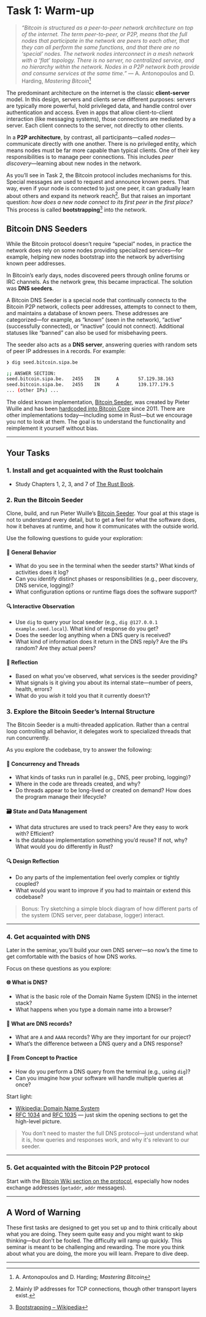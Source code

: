 # Task 1: Warm-up

> *“Bitcoin is structured as a peer-to-peer network architecture on top of the internet.
> The term peer-to-peer, or P2P, means that the full nodes that participate in the network are peers to each other, that they can all perform the same functions, and that there are no ‘special’ nodes.
> The network nodes interconnect in a mesh network with a ‘flat’ topology.
> There is no server, no centralized service, and no hierarchy within the network.
> Nodes in a P2P network both provide and consume services at the same time.”*
> — A. Antonopoulos and D. Harding, *Mastering Bitcoin*[^1]

The predominant architecture on the internet is the classic **client-server** model.
In this design, servers and clients serve different purposes:
servers are typically more powerful, hold privileged data, and handle control over authentication and access.
Even in apps that allow client-to-client interaction (like messaging systems), those connections are mediated by a server.
Each client connects to the server, not directly to other clients.

In a **P2P architecture**, by contrast, all participants—called *nodes*—communicate directly with one another.
There is no privileged entity, which means nodes must be far more capable than typical clients.
One of their key responsibilities is to manage peer connections.
This includes *peer discovery*—learning about new nodes in the network.

As you’ll see in Task 2, the Bitcoin protocol includes mechanisms for this. Special messages are used to request and announce known peers. That way, even if your node is connected to just one peer, it can gradually learn about others and expand its network reach[^2]. But that raises an important question: *how does a new node connect to its first peer in the first place?*
This process is called **bootstrapping**[^3] into the network.

## Bitcoin DNS Seeders

While the Bitcoin protocol doesn’t require “special” nodes, in practice the network does rely on some nodes providing specialized services—for example, helping new nodes bootstrap into the network by advertising known peer addresses.

In Bitcoin’s early days, nodes discovered peers through online forums or IRC channels.
As the network grew, this became impractical.
The solution was **DNS seeders**.

A Bitcoin DNS Seeder is a special node that continually connects to the Bitcoin P2P network, collects peer addresses, attempts to connect to them, and maintains a database of known peers.
These addresses are categorized—for example, as “known” (seen in the network), “active” (successfully connected), or “inactive” (could not connect).
Additional statuses like “banned” can also be used for misbehaving peers.

The seeder also acts as a **DNS server**, answering queries with random sets of peer IP addresses in `A` records.
For example:

```bash
❯ dig seed.bitcoin.sipa.be

;; ANSWER SECTION:
seed.bitcoin.sipa.be.   2455    IN      A       57.129.38.163
seed.bitcoin.sipa.be.   2455    IN      A       139.177.179.5
... (other IPs) ...
```

The oldest known implementation, [Bitcoin Seeder](https://github.com/sipa/bitcoin-seeder), was created by Pieter Wuille and has been [hardcoded into Bitcoin Core](https://github.com/bitcoin/bitcoin/blob/dbc450c1b59b24421ba93f3e21faa8c673c0df4c/src/kernel/chainparams.cpp#L145) since 2011.
There are other implementations today—including some in Rust—but we encourage you not to look at them.
The goal is to understand the functionality and reimplement it yourself without bias.

---

## Your Tasks

### 1. Install and get acquainted with the Rust toolchain

- Study Chapters 1, 2, 3, and 7 of [The Rust Book](https://doc.rust-lang.org/stable/book/title-page.html).

### 2. Run the Bitcoin Seeder

Clone, build, and run Pieter Wuille’s [Bitcoin Seeder](https://github.com/sipa/bitcoin-seeder).
Your goal at this stage is not to understand every detail, but to get a feel for what the software does, how it behaves at runtime, and how it communicates with the outside world.

Use the following questions to guide your exploration:

#### 🧠 General Behavior

- What do you see in the terminal when the seeder starts? What kinds of activities does it log?
- Can you identify distinct phases or responsibilities (e.g., peer discovery, DNS service, logging)?
- What configuration options or runtime flags does the software support?

#### 🔍 Interactive Observation

- Use `dig` to query your local seeder (e.g., `dig @127.0.0.1 example.seed.local`).
  What kind of response do you get?
- Does the seeder log anything when a DNS query is received?
- What kind of information does it return in the DNS reply? Are the IPs random? Are they actual peers?

#### 🧠 Reflection

- Based on what you’ve observed, what services is the seeder providing?
- What signals is it giving you about its internal state—number of peers, health, errors?
- What do you *wish* it told you that it currently doesn’t?

### 3. Explore the Bitcoin Seeder’s Internal Structure

The Bitcoin Seeder is a multi-threaded application. Rather than a central loop controlling all behavior, it delegates work to specialized threads that run concurrently.

As you explore the codebase, try to answer the following:

#### 🧵 Concurrency and Threads

- What kinds of tasks run in parallel (e.g., DNS, peer probing, logging)?
- Where in the code are threads created, and why?
- Do threads appear to be long-lived or created on demand? How does the program manage their lifecycle?

#### 🗃️ State and Data Management

- What data structures are used to track peers? Are they easy to work with? Efficient?
- Is the database implementation something you’d reuse? If not, why?
  What would you do differently in Rust?

#### 🔍 Design Reflection

- Do any parts of the implementation feel overly complex or tightly coupled?
- What would you want to improve if you had to maintain or extend this codebase?

> Bonus: Try sketching a simple block diagram of how different parts of the system (DNS server, peer database, logger) interact.

---

### 4. Get acquainted with DNS

Later in the seminar, you’ll build your own DNS server—so now’s the time to get comfortable with the basics of how DNS works.

Focus on these questions as you explore:

#### 🌐 What is DNS?

- What is the basic role of the Domain Name System (DNS) in the internet stack?
- What happens when you type a domain name into a browser?

#### 🧾 What are DNS records?

- What are `A` and `AAAA` records? Why are they important for our project?
- What’s the difference between a DNS query and a DNS response?

#### 🧠 From Concept to Practice

- How do you perform a DNS query from the terminal (e.g., using `dig`)?
- Can you imagine how your software will handle multiple queries at once?

Start light:

- [Wikipedia: Domain Name System](https://en.wikipedia.org/wiki/Domain_Name_System)
- [RFC 1034](https://datatracker.ietf.org/doc/html/rfc1034) and [RFC 1035](https://datatracker.ietf.org/doc/html/rfc1035) — just skim the opening sections to get the high-level picture.

> You don’t need to master the full DNS protocol—just understand what it is, how queries and responses work, and why it's relevant to our seeder.

---

### 5. Get acquainted with the Bitcoin P2P protocol

Start with the [Bitcoin Wiki section on the protocol](https://en.bitcoin.it/wiki/Protocol_documentation#getaddr), especially how nodes exchange addresses (`getaddr`, `addr` messages).

---

## A Word of Warning

These first tasks are designed to get you set up and to think critically about what you are doing.
They seem quite easy and you might want to skip thinking—but don’t be fooled.
The difficulty will ramp up quickly.
This seminar is meant to be challenging and rewarding.
The more you think about what you are doing, the more you will learn.
Prepare to dive deep.

---

[^1]: A. Antonopoulos and D. Harding; *Mastering Bitcoin*
[^2]: Mainly IP addresses for TCP connections, though other transport layers exist.
[^3]: [Bootstrapping – Wikipedia](https://en.wikipedia.org/wiki/Bootstrapping#Etymology)